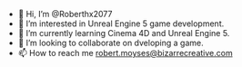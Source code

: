 - 👋 Hi, I’m @Roberthx2077
- 👀 I’m interested in Unreal Engine 5 game development.
- 🌱 I’m currently learning Cinema 4D and Unreal Engine 5.
- 💞️ I’m looking to collaborate on dveloping a game.
- 📫 How to reach me robert.moyses@bizarrecreative.com

<!---
Roberthx2077/Roberthx2077 is a ✨ special ✨ repository because its `README.md` (this file) appears on your GitHub profile.
You can click the Preview link to take a look at your changes.
--->
